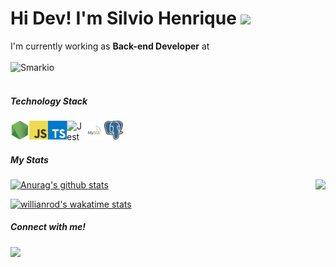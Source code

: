 
# Hi Dev! I'm Silvio Henrique <img src="https://raw.githubusercontent.com/MartinHeinz/MartinHeinz/master/wave.gif" width="30px">

I'm currently working as __Back-end Developer__ at
<br/><br/>
[<img align="left" alt="Smarkio" src="https://letsbot.rocks/wp-content/uploads/2021/01/logo-smarkio-2.png" width="192px">](https://www.smarkio.com.br/) 
<br/><br/>

##### Technology Stack
[<img align="left" alt="NodeJS" width="30px" src="https://raw.githubusercontent.com/github/explore/80688e429a7d4ef2fca1e82350fe8e3517d3494d/topics/nodejs/nodejs.png" />](https://nodejs.org/en/)
[<img align="left" alt="JavaScript" width="30px" src="https://raw.githubusercontent.com/github/explore/80688e429a7d4ef2fca1e82350fe8e3517d3494d/topics/javascript/javascript.png" />](https://www.javascript.com/)
[<img align="left" alt="TypeScript" width="30px" src="https://raw.githubusercontent.com/github/explore/80688e429a7d4ef2fca1e82350fe8e3517d3494d/topics/typescript/typescript.png" />](https://www.typescriptlang.org/)
[<img align="left" alt="Jest" width="30px" src="https://cdn.auth0.com/blog/testing-react-with-jest/logo.png" />](https://jestjs.io/)
[<img align="left" alt="MySQL" width="30px" src="https://raw.githubusercontent.com/github/explore/80688e429a7d4ef2fca1e82350fe8e3517d3494d/topics/mysql/mysql.png" />](https://www.mysql.com/)
[<img align="left" alt="PostgreSQL" width="30px" src="https://raw.githubusercontent.com/github/explore/80688e429a7d4ef2fca1e82350fe8e3517d3494d/topics/postgresql/postgresql.png" />](https://www.postgresql.org/)
<br/><br/>

##### My Stats
<img align="right" src="https://i.ibb.co/djG9PFq/dev.gif" height="320px">

[![Anurag's github stats](https://github-readme-stats.vercel.app/api?username=silviohfc&custom_title=GitHub+Stats&show_icons=true&hide=issues,contribs&count_private=true&theme=graywhite)](https://github.com/anuraghazra/github-readme-stats)

[![willianrod's wakatime stats](https://github-readme-stats.vercel.app/api/wakatime?username=silviohfc&theme=graywhite&layout=compact)](https://github.com/anuraghazra/github-readme-stats)

##### Connect with me!
[<img align="left" src="https://img.shields.io/badge/LinkedIn-0077B5?style=for-the-badge&logo=linkedin&logoColor=white">](https://www.linkedin.com/in/silviohfc/) 
<br/><br/>
